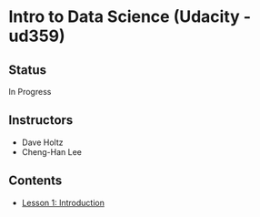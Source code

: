 # Intro to Data Science (Udacity - ud359)

## Status

In Progress

## Instructors

* Dave Holtz
* Cheng-Han Lee

## Contents

* [Lesson 1: Introduction](./lesson-1-introduction.md)

